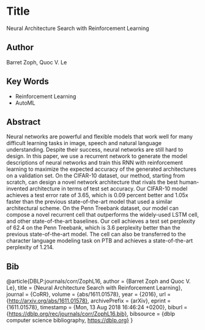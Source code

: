 # Title 
Neural Architecture Search with Reinforcement Learning
## Author 
Barret Zoph, Quoc V. Le
## Key Words 
- Reinforcement Learning 
- AutoML
## Abstract 
Neural networks are powerful and flexible models that work well for many difficult learning tasks in image, speech and natural language understanding. Despite their success, neural networks are still hard to design. In this paper, we use a recurrent network to generate the model descriptions of neural networks and train this RNN with reinforcement learning to maximize the expected accuracy of the generated architectures on a validation set. On the CIFAR-10 dataset, our method, starting from scratch, can design a novel network architecture that rivals the best human-invented architecture in terms of test set accuracy. Our CIFAR-10 model achieves a test error rate of 3.65, which is 0.09 percent better and 1.05x faster than the previous state-of-the-art model that used a similar architectural scheme. On the Penn Treebank dataset, our model can compose a novel recurrent cell that outperforms the widely-used LSTM cell, and other state-of-the-art baselines.  Our cell achieves a test set perplexity of 62.4 on the Penn Treebank, which is 3.6 perplexity better than the previous state-of-the-art model. The cell can also be transferred to the character language modeling task on PTB and achieves a state-of-the-art perplexity of 1.214.

## Bib
@article{DBLP:journals/corr/ZophL16,
  author    = {Barret Zoph and
               Quoc V. Le},
  title     = {Neural Architecture Search with Reinforcement Learning},
  journal   = {CoRR},
  volume    = {abs/1611.01578},
  year      = {2016},
  url       = {http://arxiv.org/abs/1611.01578},
  archivePrefix = {arXiv},
  eprint    = {1611.01578},
  timestamp = {Mon, 13 Aug 2018 16:46:24 +0200},
  biburl    = {https://dblp.org/rec/journals/corr/ZophL16.bib},
  bibsource = {dblp computer science bibliography, https://dblp.org}
}